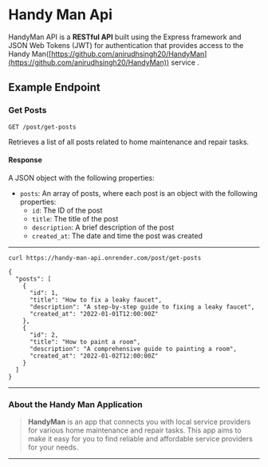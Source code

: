 # Handy Man Api

HandyMan API is a **RESTful API** built using the Express framework and JSON Web Tokens (JWT) for authentication that provides access to the Handy Man([https://github.com/anirudhsingh20/HandyMan](https://github.com/anirudhsingh20/HandyMan)) service .



## Example Endpoint

### Get Posts

`GET /post/get-posts`

Retrieves a list of all posts related to home maintenance and repair tasks.

#### Response

A JSON object with the following properties:

-   `posts`: An array of posts, where each post is an object with the following properties:
    -   `id`: The ID of the post
    -   `title`: The title of the post
    -   `description`: A brief description of the post
    -   `created_at`: The date and time the post was created

  ---

`curl https://handy-man-api.onrender.com/post/get-posts`

    {
      "posts": [
        {
          "id": 1,
          "title": "How to fix a leaky faucet",
          "description": "A step-by-step guide to fixing a leaky faucet",
          "created_at": "2022-01-01T12:00:00Z"
        },
        {
          "id": 2,
          "title": "How to paint a room",
          "description": "A comprehensive guide to painting a room",
          "created_at": "2022-01-02T12:00:00Z"
        }
      ]
    }

---
### About the Handy Man Application

> **HandyMan** is an app that connects you with local service providers for various home maintenance and repair tasks. This app aims to make
> it easy for you to find reliable and affordable service providers for
> your needs.
---